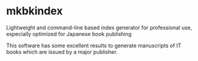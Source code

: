 # mkbkindex
Lightweight and command-line based index generator for professional use, especially optimized for Japanese book publishing

This software has some excellent results to generate manuscripts of IT books which are issued by a major publisher.
